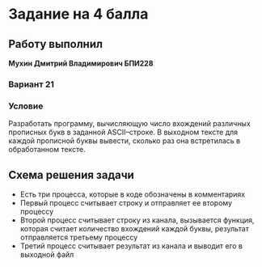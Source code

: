 # Задание на 4 балла

## Работу выполнил 
__Мухин Дмитрий Владимирович БПИ228__

### Вариант 21
### Условие
Разработать программу, вычисляющую число вхождений различных прописных букв в заданной ASCII–строке. В выходном тексте для каждой прописной буквы вывести, сколько раз она
встретилась в обработанном тексте.

## Схема решения задачи
- Есть три процесса, которые в коде обозначены в комментариях
- Первый процесс считывает строку и отправляет ее второму процессу
- Второй процесс считывает строку из канала, вызывается функция, которая считает количество вхождений каждой буквы, результат отправляется третьему процессу
- Третий процесс считывает результат из канала и выводит его в выходной файл
